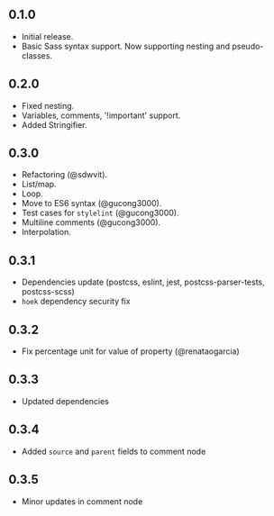 ## 0.1.0
* Initial release.
* Basic Sass syntax support. Now supporting nesting and pseudo-classes.

## 0.2.0
* Fixed nesting.
* Variables, comments, '!important' support.
* Added Stringifier.

## 0.3.0
* Refactoring (@sdwvit).
* List/map.
* Loop.
* Move to ES6 syntax (@gucong3000).
* Test cases for `stylelint` (@gucong3000).
* Multiline comments (@gucong3000).
* Interpolation.

## 0.3.1
* Dependencies update (postcss, eslint, jest, postcss-parser-tests, postcss-scss)
* `hoek` dependency security fix

## 0.3.2
* Fix percentage unit for value of property (@renataogarcia)

## 0.3.3
* Updated dependencies

## 0.3.4
* Added `source` and `parent` fields to comment node

## 0.3.5
* Minor updates in comment node
